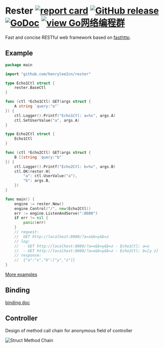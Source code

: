 # Rester [![report card](https://goreportcard.com/badge/github.com/henrylee2cn/rester?style=flat-square)](http://goreportcard.com/report/henrylee2cn/rester) [![GitHub release](https://img.shields.io/github/release/henrylee2cn/rester.svg?style=flat-square)](https://github.com/henrylee2cn/rester/releases) [![GoDoc](https://img.shields.io/badge/godoc-reference-blue.svg?style=flat-square)](https://pkg.go.dev/github.com/henrylee2cn/rester?tab=doc) [![view Go网络编程群](https://img.shields.io/badge/官方QQ群-Go网络编程(42730308)-27a5ea.svg?style=flat-square)](http://jq.qq.com/?_wv=1027&k=fzi4p1)

Fast and concise RESTful web framework based on [fasthttp](https://github.com/valyala/fasthttp).

## Example

```go
package main

import "github.com/henrylee2cn/rester"

type Echo1Ctl struct {
	rester.BaseCtl
}

func (ctl *Echo1Ctl) GET(args struct {
	A string `query:"a"`
}) {
	ctl.Logger().Printf("Echo1Ctl: a=%s", args.A)
	ctl.SetUserValue("a", args.A)
}

type Echo2Ctl struct {
	Echo1Ctl
}

func (ctl *Echo2Ctl) GET(args struct {
	B []string `query:"b"`
}) {
	ctl.Logger().Printf("Echo2Ctl: b=%v", args.B)
	ctl.OK(rester.H{
		"a": ctl.UserValue("a"),
		"b": args.B,
	})
}

func main() {
	engine := rester.New()
	engine.Control("/", new(Echo2Ctl))
	err := engine.ListenAndServe(":8080")
	if err != nil {
		panic(err)
	}
	// request:
	//  GET http://localhost:8080/?a=x&b=y&b=z
	// log:
	//  - GET http://localhost:8080/?a=x&b=y&b=z - Echo1Ctl: a=x
	//  - GET http://localhost:8080/?a=x&b=y&b=z - Echo2Ctl: b=[y z]
	// response:
	//  {"a":"x","b":["y","z"]}
}
```

[More examples](https://github.com/henrylee2cn/rester/tree/master/example)

## Binding

[binding doc](https://github.com/henrylee2cn/rester/blob/master/binding/README.md)

## Controller

Design of method call chain for anonymous field of controller

![Struct Method Chain](https://github.com/henrylee2cn/rester/raw/master/doc/chain.png)
